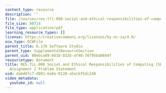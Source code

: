```yaml
---
content_type: resource
description: ''
file: /courses/res-tll-008-social-and-ethical-responsibilities-of-computing-serc/dabdbfc7d8816a8a0120a5ecbf5dc248_MITRESTLL-008F21-6170hw2.pdf
file_size: 80714
file_type: application/pdf
learning_resource_types: []
license: https://creativecommons.org/licenses/by-nc-sa/4.0/
ocw_type: OCWFile
parent_title: 6.170 Software Studio
parent_type: SupplementalResourceSection
parent_uid: 00ebca89-0d18-832b-af40-78795ba0684f
resourcetype: Document
title: RES.TLL-008 Social and Ethical Responsibilities of Computing (SERC), 6.170
  Assignment 2 Problem Statement
uid: dabdbfc7-d881-6a8a-0120-a5ecbf5dc248
video_metadata:
  youtube_id: null
---
```

